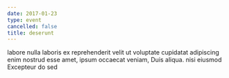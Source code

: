 ```yaml
---
date: 2017-01-23
type: event
cancelled: false
title: deserunt
---
```

labore nulla laboris ex reprehenderit velit ut voluptate cupidatat adipiscing enim nostrud esse amet, ipsum occaecat veniam, Duis aliqua. nisi eiusmod Excepteur do sed